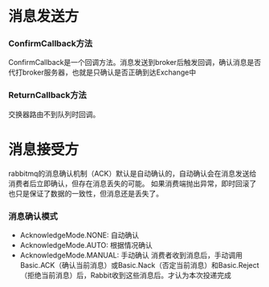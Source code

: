 # 消息发送方
### ConfirmCallback方法
ConfirmCallback是一个回调方法。消息发送到broker后触发回调，确认消息是否代打broker服务器，也就是只确认是否正确到达Exchange中
### ReturnCallback方法
交换器路由不到队列时回调。

# 消息接受方
rabbitmq的消息确认机制（ACK）默认是自动确认的，自动确认会在消息发送给消费者后立即确认，但存在消息丢失的可能。
如果消费端抛出异常，即时回滚了也只是保证了数据的一致性，但消息还是丢失了。
### 消息确认模式
- AcknowledgeMode.NONE: 自动确认
- AcknowledgeMode.AUTO: 根据情况确认
- AcknowledgeMode.MANUAL: 手动确认
消费者收到消息后，手动调用Basic.ACK（确认当前消息）或Basic.Nack（否定当前消息）和Basic.Reject（拒绝当前消息）后，Rabbit收到这些消息后。才认为本次投递完成
